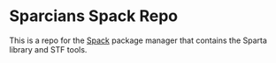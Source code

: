 # Sparcians Spack Repo

This is a repo for the [Spack](https://github.com/spack/spack) package manager that contains the Sparta library and STF tools.
